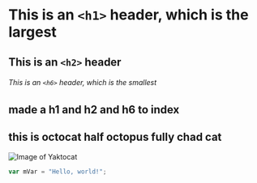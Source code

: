 # This is an `<h1>` header, which is the largest

## This is an `<h2>` header

###### This is an `<h6>` header, which is the smallest

## made a h1 and h2 and h6 to index
## this is octocat half octopus fully chad cat
![Image of Yaktocat](https://octodex.github.com/images/yaktocat.png)

```javascript
var mVar = "Hello, world!";
```

